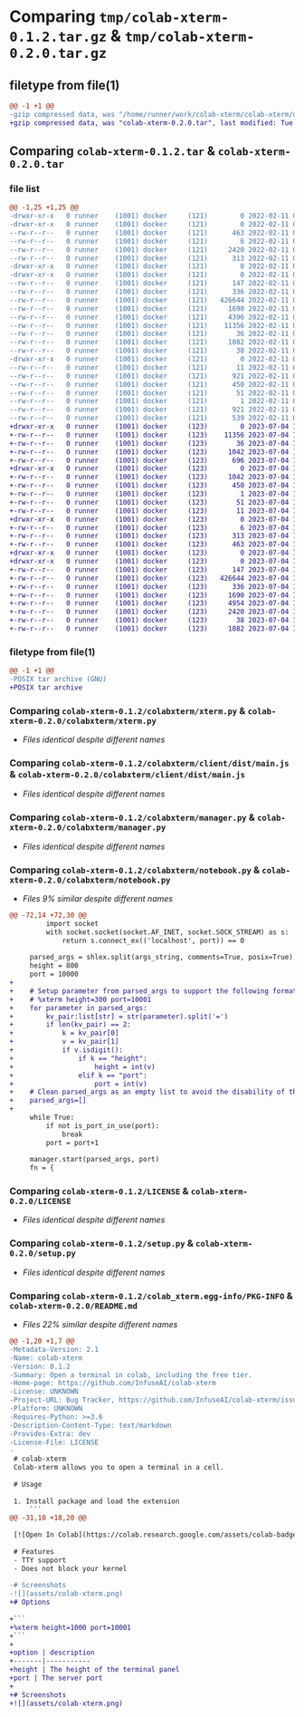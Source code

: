 # Comparing `tmp/colab-xterm-0.1.2.tar.gz` & `tmp/colab-xterm-0.2.0.tar.gz`

## filetype from file(1)

```diff
@@ -1 +1 @@
-gzip compressed data, was "/home/runner/work/colab-xterm/colab-xterm/dist/tmpwiztwafo/colab-xterm-0.1.2.tar", last modified: Fri Feb 11 09:46:30 2022, max compression
+gzip compressed data, was "colab-xterm-0.2.0.tar", last modified: Tue Jul  4 14:39:02 2023, max compression
```

## Comparing `colab-xterm-0.1.2.tar` & `colab-xterm-0.2.0.tar`

### file list

```diff
@@ -1,25 +1,25 @@
-drwxr-xr-x   0 runner    (1001) docker     (121)        0 2022-02-11 09:46:30.000000 colab-xterm-0.1.2/
-drwxr-xr-x   0 runner    (1001) docker     (121)        0 2022-02-11 09:46:30.000000 colab-xterm-0.1.2/colabxterm/
--rw-r--r--   0 runner    (1001) docker     (121)      463 2022-02-11 09:46:01.000000 colab-xterm-0.1.2/colabxterm/__main__.py
--rw-r--r--   0 runner    (1001) docker     (121)        6 2022-02-11 09:46:01.000000 colab-xterm-0.1.2/colabxterm/VERSION
--rw-r--r--   0 runner    (1001) docker     (121)     2420 2022-02-11 09:46:01.000000 colab-xterm-0.1.2/colabxterm/xterm.py
--rw-r--r--   0 runner    (1001) docker     (121)      313 2022-02-11 09:46:01.000000 colab-xterm-0.1.2/colabxterm/__init__.py
-drwxr-xr-x   0 runner    (1001) docker     (121)        0 2022-02-11 09:46:30.000000 colab-xterm-0.1.2/colabxterm/client/
-drwxr-xr-x   0 runner    (1001) docker     (121)        0 2022-02-11 09:46:30.000000 colab-xterm-0.1.2/colabxterm/client/dist/
--rw-r--r--   0 runner    (1001) docker     (121)      147 2022-02-11 09:46:01.000000 colab-xterm-0.1.2/colabxterm/client/dist/index.html
--rw-r--r--   0 runner    (1001) docker     (121)      336 2022-02-11 09:46:01.000000 colab-xterm-0.1.2/colabxterm/client/dist/main.js.LICENSE.txt
--rw-r--r--   0 runner    (1001) docker     (121)   426644 2022-02-11 09:46:01.000000 colab-xterm-0.1.2/colabxterm/client/dist/main.js
--rw-r--r--   0 runner    (1001) docker     (121)     1690 2022-02-11 09:46:01.000000 colab-xterm-0.1.2/colabxterm/manager.py
--rw-r--r--   0 runner    (1001) docker     (121)     4396 2022-02-11 09:46:01.000000 colab-xterm-0.1.2/colabxterm/notebook.py
--rw-r--r--   0 runner    (1001) docker     (121)    11356 2022-02-11 09:46:01.000000 colab-xterm-0.1.2/LICENSE
--rw-r--r--   0 runner    (1001) docker     (121)       36 2022-02-11 09:46:01.000000 colab-xterm-0.1.2/MANIFEST.in
--rw-r--r--   0 runner    (1001) docker     (121)     1082 2022-02-11 09:46:01.000000 colab-xterm-0.1.2/setup.py
--rw-r--r--   0 runner    (1001) docker     (121)       38 2022-02-11 09:46:30.000000 colab-xterm-0.1.2/setup.cfg
-drwxr-xr-x   0 runner    (1001) docker     (121)        0 2022-02-11 09:46:30.000000 colab-xterm-0.1.2/colab_xterm.egg-info/
--rw-r--r--   0 runner    (1001) docker     (121)       11 2022-02-11 09:46:30.000000 colab-xterm-0.1.2/colab_xterm.egg-info/top_level.txt
--rw-r--r--   0 runner    (1001) docker     (121)      921 2022-02-11 09:46:30.000000 colab-xterm-0.1.2/colab_xterm.egg-info/PKG-INFO
--rw-r--r--   0 runner    (1001) docker     (121)      450 2022-02-11 09:46:30.000000 colab-xterm-0.1.2/colab_xterm.egg-info/SOURCES.txt
--rw-r--r--   0 runner    (1001) docker     (121)       51 2022-02-11 09:46:30.000000 colab-xterm-0.1.2/colab_xterm.egg-info/requires.txt
--rw-r--r--   0 runner    (1001) docker     (121)        1 2022-02-11 09:46:30.000000 colab-xterm-0.1.2/colab_xterm.egg-info/dependency_links.txt
--rw-r--r--   0 runner    (1001) docker     (121)      921 2022-02-11 09:46:30.000000 colab-xterm-0.1.2/PKG-INFO
--rw-r--r--   0 runner    (1001) docker     (121)      539 2022-02-11 09:46:01.000000 colab-xterm-0.1.2/README.md
+drwxr-xr-x   0 runner    (1001) docker     (123)        0 2023-07-04 14:39:02.003524 colab-xterm-0.2.0/
+-rw-r--r--   0 runner    (1001) docker     (123)    11356 2023-07-04 14:38:25.000000 colab-xterm-0.2.0/LICENSE
+-rw-r--r--   0 runner    (1001) docker     (123)       36 2023-07-04 14:38:25.000000 colab-xterm-0.2.0/MANIFEST.in
+-rw-r--r--   0 runner    (1001) docker     (123)     1042 2023-07-04 14:39:02.003524 colab-xterm-0.2.0/PKG-INFO
+-rw-r--r--   0 runner    (1001) docker     (123)      696 2023-07-04 14:38:25.000000 colab-xterm-0.2.0/README.md
+drwxr-xr-x   0 runner    (1001) docker     (123)        0 2023-07-04 14:39:02.003524 colab-xterm-0.2.0/colab_xterm.egg-info/
+-rw-r--r--   0 runner    (1001) docker     (123)     1042 2023-07-04 14:39:01.000000 colab-xterm-0.2.0/colab_xterm.egg-info/PKG-INFO
+-rw-r--r--   0 runner    (1001) docker     (123)      450 2023-07-04 14:39:01.000000 colab-xterm-0.2.0/colab_xterm.egg-info/SOURCES.txt
+-rw-r--r--   0 runner    (1001) docker     (123)        1 2023-07-04 14:39:01.000000 colab-xterm-0.2.0/colab_xterm.egg-info/dependency_links.txt
+-rw-r--r--   0 runner    (1001) docker     (123)       51 2023-07-04 14:39:01.000000 colab-xterm-0.2.0/colab_xterm.egg-info/requires.txt
+-rw-r--r--   0 runner    (1001) docker     (123)       11 2023-07-04 14:39:01.000000 colab-xterm-0.2.0/colab_xterm.egg-info/top_level.txt
+drwxr-xr-x   0 runner    (1001) docker     (123)        0 2023-07-04 14:39:02.003524 colab-xterm-0.2.0/colabxterm/
+-rw-r--r--   0 runner    (1001) docker     (123)        6 2023-07-04 14:38:25.000000 colab-xterm-0.2.0/colabxterm/VERSION
+-rw-r--r--   0 runner    (1001) docker     (123)      313 2023-07-04 14:38:25.000000 colab-xterm-0.2.0/colabxterm/__init__.py
+-rw-r--r--   0 runner    (1001) docker     (123)      463 2023-07-04 14:38:25.000000 colab-xterm-0.2.0/colabxterm/__main__.py
+drwxr-xr-x   0 runner    (1001) docker     (123)        0 2023-07-04 14:39:02.003524 colab-xterm-0.2.0/colabxterm/client/
+drwxr-xr-x   0 runner    (1001) docker     (123)        0 2023-07-04 14:39:02.003524 colab-xterm-0.2.0/colabxterm/client/dist/
+-rw-r--r--   0 runner    (1001) docker     (123)      147 2023-07-04 14:38:25.000000 colab-xterm-0.2.0/colabxterm/client/dist/index.html
+-rw-r--r--   0 runner    (1001) docker     (123)   426644 2023-07-04 14:38:25.000000 colab-xterm-0.2.0/colabxterm/client/dist/main.js
+-rw-r--r--   0 runner    (1001) docker     (123)      336 2023-07-04 14:38:25.000000 colab-xterm-0.2.0/colabxterm/client/dist/main.js.LICENSE.txt
+-rw-r--r--   0 runner    (1001) docker     (123)     1690 2023-07-04 14:38:25.000000 colab-xterm-0.2.0/colabxterm/manager.py
+-rw-r--r--   0 runner    (1001) docker     (123)     4954 2023-07-04 14:38:25.000000 colab-xterm-0.2.0/colabxterm/notebook.py
+-rw-r--r--   0 runner    (1001) docker     (123)     2420 2023-07-04 14:38:25.000000 colab-xterm-0.2.0/colabxterm/xterm.py
+-rw-r--r--   0 runner    (1001) docker     (123)       38 2023-07-04 14:39:02.003524 colab-xterm-0.2.0/setup.cfg
+-rw-r--r--   0 runner    (1001) docker     (123)     1082 2023-07-04 14:38:25.000000 colab-xterm-0.2.0/setup.py
```

### filetype from file(1)

```diff
@@ -1 +1 @@
-POSIX tar archive (GNU)
+POSIX tar archive
```

### Comparing `colab-xterm-0.1.2/colabxterm/xterm.py` & `colab-xterm-0.2.0/colabxterm/xterm.py`

 * *Files identical despite different names*

### Comparing `colab-xterm-0.1.2/colabxterm/client/dist/main.js` & `colab-xterm-0.2.0/colabxterm/client/dist/main.js`

 * *Files identical despite different names*

### Comparing `colab-xterm-0.1.2/colabxterm/manager.py` & `colab-xterm-0.2.0/colabxterm/manager.py`

 * *Files identical despite different names*

### Comparing `colab-xterm-0.1.2/colabxterm/notebook.py` & `colab-xterm-0.2.0/colabxterm/notebook.py`

 * *Files 9% similar despite different names*

```diff
@@ -72,14 +72,30 @@
         import socket
         with socket.socket(socket.AF_INET, socket.SOCK_STREAM) as s:
             return s.connect_ex(('localhost', port)) == 0
 
     parsed_args = shlex.split(args_string, comments=True, posix=True)
     height = 800
     port = 10000
+
+    # Setup parameter from parsed_args to support the following format.
+    # %xterm height=300 port=10001
+    for parameter in parsed_args:
+        kv_pair:list[str] = str(parameter).split('=')
+        if len(kv_pair) == 2:
+            k = kv_pair[0]
+            v = kv_pair[1]
+            if v.isdigit():
+                if k == "height":
+                    height = int(v)
+                elif k == "port":
+                    port = int(v)
+    # Clean parsed_args as an empty list to avoid the disability of the magic line command.
+    parsed_args=[]
+
     while True:
         if not is_port_in_use(port):
             break
         port = port+1
 
     manager.start(parsed_args, port)
     fn = {
```

### Comparing `colab-xterm-0.1.2/LICENSE` & `colab-xterm-0.2.0/LICENSE`

 * *Files identical despite different names*

### Comparing `colab-xterm-0.1.2/setup.py` & `colab-xterm-0.2.0/setup.py`

 * *Files identical despite different names*

### Comparing `colab-xterm-0.1.2/colab_xterm.egg-info/PKG-INFO` & `colab-xterm-0.2.0/README.md`

 * *Files 22% similar despite different names*

```diff
@@ -1,20 +1,7 @@
-Metadata-Version: 2.1
-Name: colab-xterm
-Version: 0.1.2
-Summary: Open a terminal in colab, including the free tier.
-Home-page: https://github.com/InfuseAI/colab-xterm
-License: UNKNOWN
-Project-URL: Bug Tracker, https://github.com/InfuseAI/colab-xterm/issues
-Platform: UNKNOWN
-Requires-Python: >=3.6
-Description-Content-Type: text/markdown
-Provides-Extra: dev
-License-File: LICENSE
-
 # colab-xterm
 Colab-xterm allows you to open a terminal in a cell.
 
 # Usage
 
 1. Install package and load the extension
     ```
@@ -31,10 +18,20 @@
 
 [![Open In Colab](https://colab.research.google.com/assets/colab-badge.svg)](https://colab.research.google.com/github/infuseai/colab-xterm/blob/main/demo.ipynb)
 
 # Features
 - TTY support
 - Does not block your kernel
 
-# Screenshots
-![](assets/colab-xterm.png)
+# Options
 
+```
+%xterm height=1000 port=10001
+```
+
+option | description
+-------|-----------
+height | The height of the terminal panel
+port | The server port
+
+# Screenshots
+![](assets/colab-xterm.png)
```

